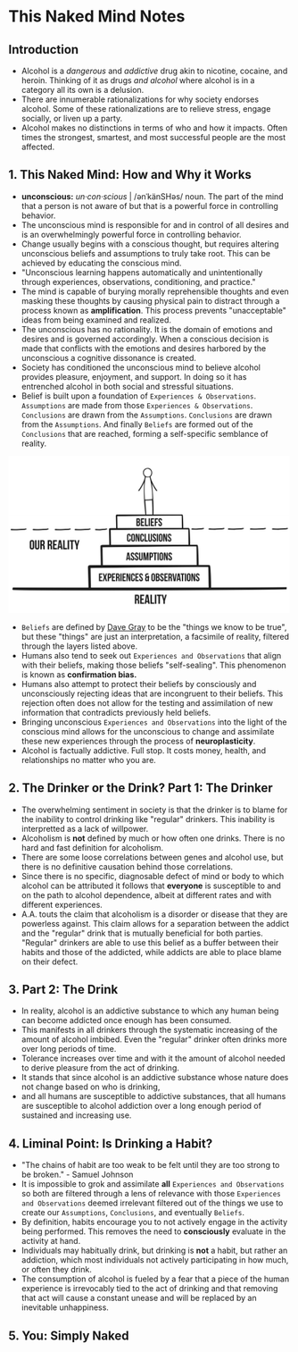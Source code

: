 # This Naked Mind Notes
## Introduction
- Alcohol is a *dangerous* and *addictive* drug akin to nicotine, cocaine, and heroin. Thinking of it as drugs *and alcohol* where alcohol is in a category all its own is a delusion.
- There are innumerable rationalizations for why society endorses alcohol. Some of these rationalizations are to relieve stress, engage socially, or liven up a party.
- Alcohol makes no distinctions in terms of who and how it impacts. Often times the strongest, smartest, and most successful people are the most affected.

## 1. This Naked Mind: How and Why it Works
- **unconscious:** *un·con·scious* | /ənˈkänSHəs/ noun. The part of the mind that a person is not aware of but that is a powerful force in controlling behavior.
- The unconscious mind is responsible for and in control of all desires and is an overwhelmingly powerful force in controlling behavior.
- Change usually begins with a conscious thought, but requires altering unconscious beliefs and assumptions to truly take root. This can be achieved by educating the conscious mind.
- "Unconscious learning happens automatically and unintentionally through experiences, observations, conditioning, and practice."
- The mind is capable of burying morally reprehensible thoughts and even masking these thoughts by causing physical pain to distract through a process known as **amplification**. This process prevents "unacceptable" ideas from being examined and realized.
- The unconscious has no rationality. It is the domain of emotions and desires and is governed accordingly. When a conscious decision is made that conflicts with the emotions and desires harbored by the unconscious a cognitive dissonance is created.
- Society has conditioned the unconscious mind to believe alcohol provides pleasure, enjoyment, and support. In doing so it has entrenched alcohol in both social and stressful situations.
- Belief is built upon a foundation of `Experiences & Observations`. `Assumptions` are made from those `Experiences & Observations`. `Conclusions` are drawn from the `Assumptions`. `Conclusions` are drawn from the `Assumptions`. And finally `Beliefs` are formed out of the `Conclusions` that are reached, forming a self-specific semblance of reality.

![Belief Pyramid](./images/belief-pyramid.png)

- `Beliefs` are defined by [Dave Gray](https://www.linkedin.com/in/davegray/) to be the "things we know to be true", but these "things" are just an interpretation, a facsimile of reality, filtered through the layers listed above.
- Humans also tend to seek out `Experiences and Observations` that align with their beliefs, making those beliefs "self-sealing". This phenomenon is known as **confirmation bias.**
- Humans also attempt to protect their beliefs by consciously and unconsciously rejecting ideas that are incongruent to their beliefs. This rejection often does not allow for the testing and assimilation of new information that contradicts previously held beliefs.
- Bringing unconscious `Experiences and Observations` into the light of the conscious mind allows for the unconscious to change and assimilate these new experiences through the process of **neuroplasticity**.
- Alcohol is factually addictive. Full stop. It costs money, health, and relationships no matter who you are.

## 2. The Drinker or the Drink? Part 1: The Drinker
- The overwhelming sentiment in society is that the drinker is to blame for the inability to control drinking like "regular" drinkers. This inability is interpretted as a lack of willpower.
- Alcoholism is **not** defined by much or how often one drinks. There is no hard and fast definition for alcoholism.
- There are some loose correlations between genes and alcohol use, but there is no definitive causation behind those correlations.
- Since there is no specific, diagnosable defect of mind or body to which alcohol can be attributed it follows that **everyone** is susceptible to and on the path to alcohol dependence, albeit at different rates and with different experiences.
- A.A. touts the claim that alcoholism is a disorder or disease that they are powerless against. This claim allows for a separation between the addict and the "regular" drink that is mutually beneficial for both parties. "Regular" drinkers are able to use this belief as a buffer between their habits and those of the addicted, while addicts are able to place blame on their defect.

## 3. Part 2: The Drink
- In reality, alcohol is an addictive substance to which any human being can become addicted once enough has been consumed.
- This manifests in all drinkers through the systematic increasing of the amount of alcohol imbibed. Even the "regular" drinker often drinks more over long periods of time.
- Tolerance increases over time and with it the amount of alcohol needed to derive pleasure from the act of drinking.
- It stands that since alcohol is an addictive substance whose nature does not change based on who is drinking,
- and all humans are susceptible to addictive substances, that all humans are susceptible to alcohol addiction over a long enough period of sustained and increasing use.

## 4. Liminal Point: Is Drinking a Habit?
- "The chains of habit are too weak to be felt until they are too strong to be broken." - Samuel Johnson
- It is impossible to grok and assimilate **all** `Experiences and Observations` so both are filtered through a lens of relevance with those `Experiences and Observations` deemed irrelevant filtered out of the things we use to create our `Assumptions`, `Conclusions`, and eventually `Beliefs`.
- By definition, habits encourage you to not actively engage in the activity being performed. This removes the need to **consciously** evaluate in the activity at hand.
- Individuals may habitually drink, but drinking is **not** a habit, but rather an addiction, which most individuals not actively participating in how much, or often they drink.
- The consumption of alcohol is fueled by a fear that a piece of the human experience is irrevocably tied to the act of drinking and that removing that act will cause a constant unease and will be replaced by an inevitable unhappiness.

## 5. You: Simply Naked